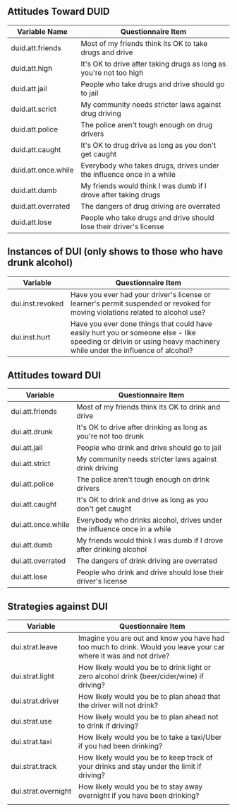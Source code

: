 ## Attitudes Toward DUID

| Variable Name       | Questionnaire Item                                                    |
|-------------------------------|---------------------------------------------|
| duid.att.friends    | Most of my friends think its OK to take drugs and drive               |
| duid.att.high       | It's OK to drive after taking drugs as long as you're not too high    |
| duid.att.jail       | People who take drugs and drive should go to jail                     |
| duid.att.scrict     | My community needs stricter laws against drug driving                 |
| duid.att.police     | The police aren't tough enough on drug drivers                        |
| duid.att.caught     | It's OK to drug drive as long as you don't get caught                 |
| duid.att.once.while | Everybody who takes drugs, drives under the influence once in a while |
| duid.att.dumb       | My friends would think I was dumb if I drove after taking drugs       |
| duid.att.overrated  | The dangers of drug driving are overrated                             |
| duid.att.lose       | People who take drugs and drive should lose their driver's license    |

## Instances of DUI (only shows to those who have drunk alcohol)

| Variable         | Questionnaire Item                                                                                                                                                  |
|------------------|---------------------------------------------------------------------------------------------------------------------------------------------------------------------|
| dui.inst.revoked | Have you ever had your driver's license or learner's permit suspended or revoked for moving violations related to alcohol use?                                      |
| dui.inst.hurt    | Have you ever done things that could have easily hurt you or someone else - like speeding or dirivin or using heavy machinery while under the influence of alcohol? |

## Attitudes toward DUI

| Variable           | Questionnaire Item                                                       |
|--------------------|--------------------------------------------------------------------------|
| dui.att.friends    | Most of my friends think its OK to drink and drive                       |
| dui.att.drunk      | It's OK to drive after drinking as long as you're not too drunk          |
| dui.att.jail       | People who drink and drive should go to jail                             |
| dui.att.strict     | My community needs stricter laws against drink driving                   |
| dui.att.police     | The police aren't tough enough on drink drivers                          |
| dui.att.caught     | It's OK to drink and drive as long as you don't get caught               |
| dui.att.once.while | Everybody who drinks alcohol, drives under the influence once in a while |
| dui.att.dumb       | My friends would think I was dumb if I drove after drinking alcohol      |
| dui.att.overrated  | The dangers of drink driving are overrated                               |
| dui.att.lose       | People who drink and drive should lose their driver's license            |

## Strategies against DUI

| Variable            | Questionnaire Item                                                                                                |
|---------------------|-------------------------------------------------------------------------------------------------------------------|
| dui.strat.leave     | Imagine you are out and know you have had too much to drink. Would you leave your car where it was and not drive? |
| dui.strat.light     | How likely would you be to drink light or zero alcohol drink (beer/cider/wine) if driving?                        |
| dui.strat.driver    | How likely would you be to plan ahead that the driver will not drink?                                             |
| dui.strat.use       | How likely would you be to plan ahead not to drink if driving?                                                    |
| dui.strat.taxi      | How likely would you be to take a taxi/Uber if you had been drinking?                                             |
| dui.strat.track     | How likely would you be to keep track of your drinks and stay under the limit if driving?                         |
| dui.strat.overnight | How likely would you be to stay away overnight if you have been drinking?                                         |
|                     |                                                                                                                   |
